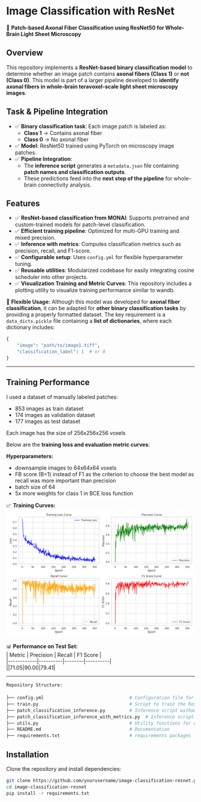 # Image Classification with ResNet  

🔬 **Patch-based Axonal Fiber Classification using ResNet50 for Whole-Brain Light Sheet Microscopy**  

## Overview  
This repository implements a **ResNet-based binary classification model** to determine whether an image patch contains **axonal fibers (Class 1)** or **not (Class 0)**. This model is part of a larger pipeline developed to **identify axonal fibers in whole-brain teravoxel-scale light sheet microscopy images**.  

## Task & Pipeline Integration  
- ✅ **Binary classification task**: Each image patch is labeled as:  
  - **Class 1** → Contains axonal fiber  
  - **Class 0** → No axonal fiber  
- ✅ **Model**: ResNet50 trained using PyTorch on microscopy image patches.  
- ✅ **Pipeline Integration**:  
  - The **inference script** generates a `metadata.json` file containing **patch names and classification outputs**.  
  - These predictions feed into the **next step of the pipeline** for whole-brain connectivity analysis.  

## Features  
- ✅ **ResNet-based classification from MONAI**: Supports pretrained and custom-trained models for patch-level classification.  
- ✅ **Efficient training pipeline**: Optimized for multi-GPU training and mixed precision.  
- ✅ **Inference with metrics**: Computes classification metrics such as precision, recall, and F1-score.  
- ✅ **Configurable setup**: Uses `config.yml` for flexible hyperparameter tuning.  
- ✅ **Reusable utilities**: Modularized codebase for easily integrating cosine scheduler into other projects.
- ✅ **Visualization Training and Metric Curves**: This repository includes a plotting utility to visualize training performance similar to wandb.

🚀 **Flexible Usage:** Although this model was developed for **axonal fiber classification**, it can be adapted for **other binary classification tasks** by providing a properly formatted dataset. The key requirement is a `data_dicts.pickle` file containing a **list of dictionaries**, where each dictionary includes:  
```python
{
    "image": "path/to/image1.tiff",
    "classification_label": 1  # or 0
}
```
---

## Training Performance  

I used a dataset of manually labeled patches: 
- 853  images as train dataset 
- 174  images as validation dataset 
- 177  images as test dataset

Each image has the size of 256x256x256 voxels

Below are the **training loss and evaluation metric curves**:  

**Hyperparameters:**
- downsample images to 64x64x64 voxels
- FB score (B=1) instead of F1 as the criterion to choose the best model as recall was more important than precision
- batch size of 64
- 5x more weights for class 1 in BCE loss function
   
📈 **Training Curves:**  
![Training Metrics Curves](assets/training_metrics_curves.png) 

📊 **Performance on Test Set:**  
| Metric     | Precision | Recall | F1 Score |  
|------------|----------|--------|----------|  
||71.05|90.00|79.41|  


---
```bash
Repository Structure:

├── config.yml                                # Configuration file for training and inference  
├── train.py                                  # Script to train the ResNet model  
├── patch_classification_inference.py         # Inference script without metrics  
├── patch_classification_inference_with_metrics.py  # Inference script with evaluation metrics  
├── utils.py                                  # Utility functions for cosine scheduler
├── README.md                                 # Documentation  
├── requirements.txt                          # requirements packages  
```

## Installation  
Clone the repository and install dependencies:  
```bash
git clone https://github.com/yourusername/image-classification-resnet.git
cd image-classification-resnet
pip install -r requirements.txt
```

